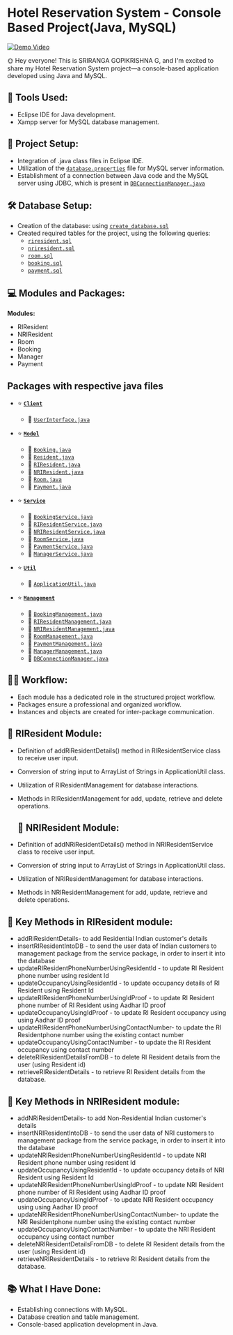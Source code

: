 # Hotel Reservation System - Console Based Project(Java, MySQL)
[![Demo Video](https://drive.google.com/uc?export=view&id=1g0yTQMPVdl2DmBFEMpYyUY_WZ34zeRdN)](https://www.youtube.com/watch?v=yD5qWD_x50M)



🌞 Hey everyone! This is SRIRANGA GOPIKRISHNA G, and I'm excited to share my Hotel Reservation System project—a console-based application developed using Java and MySQL.

## 🔧 Tools Used:

- Eclipse IDE for Java development.
- Xampp server for MySQL database management.

## 📁 Project Setup:

- Integration of .java class files in Eclipse IDE.
- Utilization of the [`database.properties`](HotelReservationSystem/database.properties) file for MySQL server information.
- Establishment of a connection between Java code and the MySQL server using JDBC, which is present in [`DBConnectionManager.java`](HotelReservationSystem/src/com/management/DBConnectionManager.java)


## 🛠️ Database Setup:

- Creation of the database: using [`create_database.sql`](HotelReservationSystem_module1/hotel_reservation_system%20(database)/create_database.sql)
- Created required tables for the project, using the following queries:
  - [`riresident.sql`](HotelReservationSystem_module1/hotel_reservation_system%20(database)/riresident.sql)
  - [`nriresident.sql`](HotelReservationSystem_module1/hotel_reservation_system%20(database)/nriresident.sql)
  - [`room.sql`](HotelReservationSystem_module1/hotel_reservation_system%20(database)/room.sql)
  - [`booking.sql`](HotelReservationSystem_module1/hotel_reservation_system%20(database)/booking.sql)
  - [`payment.sql`](HotelReservationSystem_module1/hotel_reservation_system%20(database)/payment.sql)



## 💻 Modules and Packages:

**Modules:**
- RIResident
- NRIResident
- Room
- Booking
- Manager
- Payment

## Packages with respective java files
- ⭐ **[`Client`](HotelReservationSystem/src/com/client)**
  - 🔗 [`UserInterface.java`](HotelReservationSystem_module1/src/com/client/UserInterface.java)

- ⭐ **[`Model`](HotelReservationSystem/src/com/model)**
  - 🔗 [`Booking.java`](HotelReservationSystem_module1/src/com/model/Booking.java)
  - 🔗 [`Resident.java`](HotelReservationSystem_module1/src/com/model/Resident.java)
  - 🔗 [`RIResident.java`](HotelReservationSystem_module1/src/com/model/RIResident.java)
  - 🔗 [`NRIResident.java`](HotelReservationSystem_module1/src/com/model/NRIResident.java)
  - 🔗 [`Room.java`](HotelReservationSystem_module1/src/com/model/Room.java)
  - 🔗 [`Payment.java`](HotelReservationSystem_module1/src/com/model/Payment.java)

- ⭐ **[`Service`](HotelReservationSystem/src/com/service)**
  - 🔗 [`BookingService.java`](HotelReservationSystem_module1/src/com/service/BookingService.java)
  - 🔗 [`RIResidentService.java`](HotelReservationSystem_module1/src/com/service/RIResidentService.java)
  - 🔗 [`NRIResidentService.java`](HotelReservationSystem_module1/src/com/service/NRIResidentService.java)
  - 🔗 [`RoomService.java`](HotelReservationSystem_module1/src/com/service/RoomService.java)
  - 🔗 [`PaymentService.java`](HotelReservationSystem_module1/src/com/service/PaymentService.java)
  - 🔗 [`ManagerService.java`](HotelReservationSystem_module1/src/com/service/ManagerService.java)

- ⭐ **[`Util`](HotelReservationSystem/src/com/util)**
  - 🔗 [`ApplicationUtil.java`](HotelReservationSystem_module1/src/com/util/ApplicationUtil.java)

- ⭐ **[`Management`](HotelReservationSystem/src/com/management)**
  - 🔗 [`BookingManagement.java`](HotelReservationSystem_module1/src/com/management/BookingManagement.java)
  - 🔗 [`RIResidentManagement.java`](HotelReservationSystem_module1/src/com/management/RIResidentManagement.java)
  - 🔗 [`NRIResidentManagement.java`](HotelReservationSystem_module1/src/com/management/NRIResidentManagement.java)
  - 🔗 [`RoomManagement.java`](HotelReservationSystem_module1/src/com/management/RoomManagement.java)
  - 🔗 [`PaymentManagement.java`](HotelReservationSystem_module1/src/com/management/PaymentManagement.java)
  - 🔗 [`ManagerManagement.java`](HotelReservationSystem_module1/src/com/management/ManagerManagement.java)
  - 🔗 [`DBConnectionManager.java`](HotelReservationSystem_module1/src/com/management/DBConnectionManager.java)





## 👩‍💻 Workflow:

- Each module has a dedicated role in the structured project workflow.
- Packages ensure a professional and organized workflow.
- Instances and objects are created for inter-package communication.

## 🚀 RIResident Module:

- Definition of addRiResidentDetails() method in RIResidentService class to receive user input.
- Conversion of string input to ArrayList of Strings in ApplicationUtil class.
- Utilization of RIResidentManagement for database interactions.
- Methods in RIResidentManagement for add, update, retrieve and delete operations.


  ## 🚀 NRIResident Module:

- Definition of addNRiResidentDetails() method in NRIResidentService class to receive user input.
- Conversion of string input to ArrayList of Strings in ApplicationUtil class.
- Utilization of NRIResidentManagement for database interactions.
- Methods in NRIResidentManagement for add, update, retrieve and delete operations.

## 🔄 Key Methods in RIResident module:

- addRiResidentDetails- to add Residential Indian customer's details
- insertRIResidentIntoDB - to send the user data of Indian customers to management package from the service package, in order to insert it into the database
- updateRIResidentPhoneNumberUsingResidentId - to update RI Resident phone number using resident Id
- updateOccupancyUsingResidentId - to update occupancy details of RI Resident using Resident Id
- updateRIResidentPhoneNumberUsingIdProof - to update RI Resident phone number of RI Resident using Aadhar ID proof
- updateOccupancyUsingIdProof - to update RI Resident occupancy using using Aadhar ID proof
- updateRIResidentPhoneNumberUsingContactNumber- to update the RI Residentphone number using the existing contact number
- updateOccupancyUsingContactNumber -  to update the RI Resident occupancy using contact number
- deleteRIResidentDetailsFromDB - to delete RI Resident details from the user (using Resident id)
- retrieveRIResidentDetails - to retrieve  RI Resident details from the database.

## 🔄 Key Methods in NRIResident module:

- addNRiResidentDetails- to add Non-Residential Indian customer's details
- insertNRIResidentIntoDB - to send the user data of NRI customers to management package from the service package, in order to insert it into the database
- updateNRIResidentPhoneNumberUsingResidentId - to update NRI Resident phone number using resident Id
- updateOccupancyUsingResidentId - to update occupancy details of NRI Resident using Resident Id
- updateNRIResidentPhoneNumberUsingIdProof - to update NRI Resident phone number of RI Resident using Aadhar ID proof
- updateOccupancyUsingIdProof - to update NRI Resident occupancy using using Aadhar ID proof
- updateNRIResidentPhoneNumberUsingContactNumber- to update the NRI Residentphone number using the existing contact number
- updateOccupancyUsingContactNumber -  to update the NRI Resident occupancy using contact number
- deleteNRIResidentDetailsFromDB - to delete RI Resident details from the user (using Resident id)
- retrieveNRIResidentDetails - to retrieve  RI Resident details from the database.














## 📚 What I Have Done:

- Establishing connections with MySQL.
- Database creation and table management.
- Console-based application development in Java.


